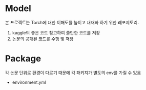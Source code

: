 # Model

본 프로젝트는 Torch에 대한 이해도를 높이고 내재화 하기 위한 레포지토리.

1. kaggle의 좋은 코드 참고하여 쓸만한 코드를 저장 
2. 논문의 공개된 코드를 수행 및 저장 


# Package

각 논문 단위로 환경이 다르기 때문에 각 패키지가 별도의 env를 가질 수 있음 
- environment.yml 